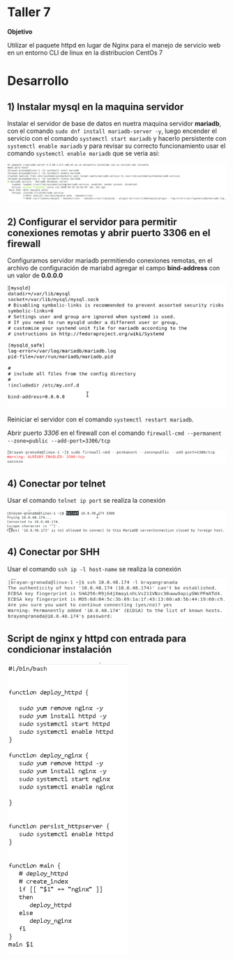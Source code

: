 Taller 7
===

**Objetivo**

Utilizar el paquete httpd en lugar de Nginx para el manejo de servicio web en un entorno CLI de linux en la distribucion CentOs 7

Desarrollo
===

## 1) Instalar mysql en la maquina servidor

Instalar el servidor de base de datos en nuetra maquina servidor <b>mariadb</b>, con el comando  `sudo dnf install mariadb-server -y`,
luego encender el servicio con el comando `systemctl start mariadb` y hacerlo persistente con `systemctl enable mariadb` y para revisar su correcto funcionamiento usar el comando `systemctl enable mariadb` que se veria asi:

<img src="/img/7/install-mariadb.png" title="install-mariadb.png" name="install-mariadb.png"/><br>

## 2) Configurar el servidor para permitir conexiones remotas y abrir puerto 3306 en el firewall

Configuramos servidor mariadb permitiendo conexiones remotas, en el archivo de configuración de mariabd agregar el campo <b>bind-address</b> con un valor de <b>0.0.0.0</b>

<img src="/img/7/allow-mariadb.png" title="allow-mariadb.png" name="allow-mariadb.png"/><br>

Reiniciar el servidor con el comando `systemctl restart mariadb`.

Abrir puerto *3306* en el firewall con el comando `firewall-cmd --permanent --zone=public --add-port=3306/tcp`

<img src="/img/7/firewall.png" title="firewall.png" name="firewall.png"/><br>

## 4) Conectar por telnet

Usar el comando `telnet ip port` se realiza la conexión

<img src="/img/7/telnet.png" title="telnet.png" name="telnet.png"/><br>

## 4) Conectar por SHH

Usar el comando `ssh ip -l host-name` se realiza la conexión

<img src="/img/7/ssh.png" title="ssh.png" name="ssh.png"/><br>

## Script de nginx y httpd con entrada para condicionar instalación

<img src="/img/7/bash.png" title="bash.png" name="bash.png"/><br>

